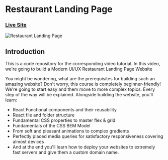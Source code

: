 # Restaurant Landing Page
### [Live Site](https://richstaurant.vercel.app/)

![Restaurant Landing Page](https://i.ibb.co/5jxBKpw/image.png)


## Introduction
This is a code repository for the corresponding video tutorial. In this video, we're going to build a Modern UI/UX Restaurant Landing Page Website


You might be wondering, what are the prerequisites for building such an amazing website? Don't worry, this course is completely beginner-friendly! We're going to start easy and them move to more complex topics. Every step of the way will be explained. Alongside building the website, you'll learn:

- React Functional components and their reusability
- React file and folder structure
- Fundamental CSS properties to master flex & grid
- Fundamentals of the CSS BEM Model
- From soft and pleasant animations to complex gradients
- Perfectly placed media queries for satisfactory responsiveness covering almost devices
- And at the end you'll learn how to deploy your websites to extremely fast servers and give them a custom domain name.
